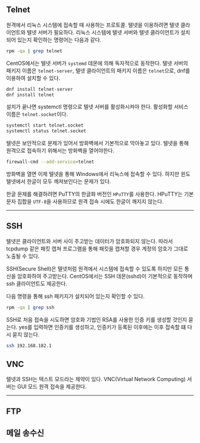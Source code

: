 
## Telnet

원격에서 리눅스 시스템에 접속할 때 사용하는 프로토콜.
텔넷을 이용하려면 텔넷 클라이언트와 텔넷 서버가 필요하다. 리눅스 시스템에 텔넷 서버와 텔넷 클라이언트가 설치되어 있는지 확인하는 명령어는 다음과 같다.

```bash
rpm -qa | grep telnet
```

CentOS에서는 텔넷 서버가 `systemd` 데몬에 의해 독자적으로 동작한다. 텔넷 서버의 패키지 이름은 `telnet-server`, 텔넷 클라이언트의 패키지 이름은 `telnet`으로, dnf를 이용하여 설치할 수 있다.

```bash
dnf install telnet-server
dnf install telnet
```

설치가 끝나면 systemctl 명령으로 텔넷 서버를 활성화시켜야 한다.
활성화할 서비스 이름은 `telnet.socket`이다.

```bash
systemctl start telnet.socket
systemctl status telnet.socket
```

텔넷은 보안적으로 문제가 있어서 방화벽에서 기본적으로 막아놓고 있다.
텔넷을 통해 원격으로 접속하기 위해서는 방화벽을 열어야한다.

```bash
firewall-cmd --add-service=telnet
```

방화벽을 열면 이제 텔넷을 통해 Windows에서 리눅스에 접속할 수 있다. 하지만 윈도 텔넷에서 한글이 모두 깨져보인다는 문제가 있다.  

한글 문제를 해결하려면 PuTTY의 한글화 버전인 `HPuTTY`를 사용한다. HPuTTY는 기본 문자 집합을 `UTF-8`을 사용하므로 원격 접속 시에도 한글이 깨지지 않는다.

---

## SSH

텔넷은 클라이언트와 서버 사이 주고받는 데이터가 암호화되지 않는다. 따라서 tcpdump 같은 패킷 캡쳐 프로그램을 통해 패킷을 캡쳐할 경우 계정의 암호가 그대로 노출될 수 있다.

SSH(Secure Shell)은 텔넷처럼 원격에서 시스템에 접속할 수 있도록 하지만 모든 통신을 암호화하여 주고받는다. CentOS에서는 SSH 데몬(sshd)이 기본적으로 동작하며 ssh 클라이언트도 제공한다.

다음 명령을 통해 ssh 패키지가 설치되어 있는지 확인할 수 있다.
```bash
rpm -qa | grep ssh
```

SSH로 처음 접속을 시도하면 암호화 기법인 RSA를 사용한 인증 키를 생성할 것인지 묻는다. yes를 입력하면 인증키를 생성하고, 인증키가 등록된 이후에는 이후 접속할 떄 다시 묻지 않는다.

```bash
ssh 192.168.182.1
```

## VNC

텔넷과 SSH는 텍스트 모드라는 제약이 있다. 
VNC(Virtual Network Computing) 서버는 GUI 모드 원격 접속을 제공한다.

---

## FTP

## 메일 송수신


